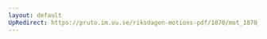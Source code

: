 ```yaml
---
layout: default
UpRedirect: https://pruto.im.uu.se/riksdagen-motions-pdf/1870/mot_1870__fk__39/mot_1870__fk__39-023.pdf
---
```

